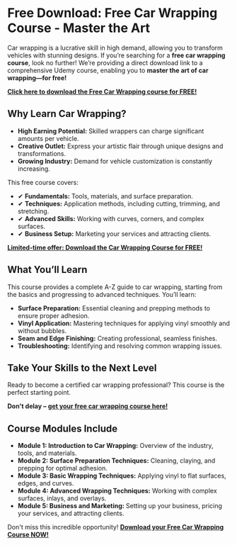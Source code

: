 # Free Download: Free Car Wrapping Course - Master the Art

Car wrapping is a lucrative skill in high demand, allowing you to transform vehicles with stunning designs. If you’re searching for a **free car wrapping course**, look no further! We’re providing a direct download link to a comprehensive Udemy course, enabling you to **master the art of car wrapping—for free!**

[**Click here to download the Free Car Wrapping course for FREE!**](https://udemywork.com/free-car-wrapping-course)

## Why Learn Car Wrapping?

*   **High Earning Potential:** Skilled wrappers can charge significant amounts per vehicle.
*   **Creative Outlet:** Express your artistic flair through unique designs and transformations.
*   **Growing Industry:** Demand for vehicle customization is constantly increasing.

This free course covers:

*   ✔ **Fundamentals:** Tools, materials, and surface preparation.
*   ✔ **Techniques:** Application methods, including cutting, trimming, and stretching.
*   ✔ **Advanced Skills:** Working with curves, corners, and complex surfaces.
*   ✔ **Business Setup:** Marketing your services and attracting clients.

[**Limited-time offer: Download the Car Wrapping Course for FREE!**](https://udemywork.com/free-car-wrapping-course)

## What You’ll Learn

This course provides a complete A-Z guide to car wrapping, starting from the basics and progressing to advanced techniques. You’ll learn:

*   **Surface Preparation:** Essential cleaning and prepping methods to ensure proper adhesion.
*   **Vinyl Application:** Mastering techniques for applying vinyl smoothly and without bubbles.
*   **Seam and Edge Finishing:** Creating professional, seamless finishes.
*   **Troubleshooting:** Identifying and resolving common wrapping issues.

## Take Your Skills to the Next Level

Ready to become a certified car wrapping professional? This course is the perfect starting point.

**Don't delay –** [**get your free car wrapping course here!**](https://udemywork.com/free-car-wrapping-course)

## Course Modules Include

*   **Module 1: Introduction to Car Wrapping:** Overview of the industry, tools, and materials.
*   **Module 2: Surface Preparation Techniques:** Cleaning, claying, and prepping for optimal adhesion.
*   **Module 3: Basic Wrapping Techniques:** Applying vinyl to flat surfaces, edges, and curves.
*   **Module 4: Advanced Wrapping Techniques:** Working with complex surfaces, inlays, and overlays.
*   **Module 5: Business and Marketing:** Setting up your business, pricing your services, and attracting clients.

Don't miss this incredible opportunity! **[Download your Free Car Wrapping Course NOW!](https://udemywork.com/free-car-wrapping-course)**
